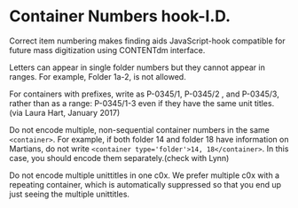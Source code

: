 # Container Numbers hook-I.D.

Correct item numbering makes finding aids JavaScript-hook compatible for future mass digitization using CONTENTdm interface. 

Letters can appear in single folder numbers but they cannot appear in ranges. For example, Folder 1a-2, is not allowed. 

For containers with prefixes, write as P-0345/1, P-0345/2 , and P-0345/3, rather than as a range: P-0345/1-3 even if they have the same unit titles. (via Laura Hart, January 2017) 

Do not encode multiple, non-sequential container numbers in the same ```<container>```. For example, if both folder 14 and folder 18 have information on Martians, do not write ```<container type='folder'>14, 18</container>```. In this case, you should encode them separately.(check with Lynn) 

Do not encode multiple unittitles in one c0x. We prefer multiple c0x with a repeating container, which is automatically suppressed so that you end up just seeing the multiple unittitles. 
